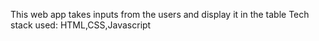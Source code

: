 This web app takes inputs from the users and display it in the table
Tech stack used:
HTML,CSS,Javascript